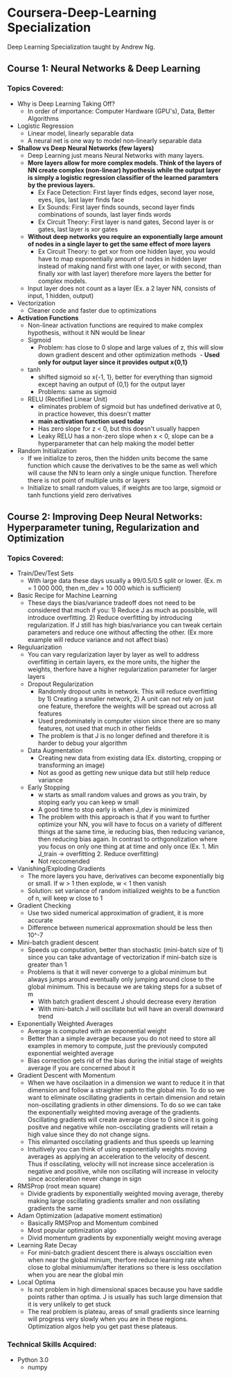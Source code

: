 # Coursera-Deep-Learning Specialization
Deep Learning Specialization taught by Andrew Ng.
## Course 1: Neural Networks & Deep Learning
### Topics Covered:
- Why is Deep Learning Taking Off?
	- In order of importance: Computer Hardware (GPU's), Data, Better Algorithms
- Logistic Regression
	- Linear model, linearly separable data
	- A neural net is one way to model non-linearly separable data
- **Shallow vs Deep Neural Networks (few layers)**
 	- Deep Learning just means Neural Networks with many layers.
    - **More layers allow for more complex models. Think of the layers of NN create complex (non-linear) hypothesis while the output layer is simply a logistic regression classifier of the learned paramters by the previous layers.**
    	- Ex Face Detection: First layer finds edges, second layer nose, eyes, lips, last layer finds face
        - Ex Sounds: First layer finds sounds, second layer finds combinations of sounds, last layer finds words
        - Ex Circuit Theory: First layer is nand gates, Second layer is or gates, last layer is xor gates
    - **Without deep networks you require an exponentially large amount of nodes in a single layer to get the same effect of more layers**
       - Ex Circuit Theory: to get xor from one hidden layer, you would have to map exponentially amount of nodes in hidden layer instead of making nand first with one layer, or with second, than finally xor with last layer) therefore more layers the better for complex models.
 	- Input layer does not count as a layer (Ex. a 2 layer NN, consists of input, 1 hidden, output)
- Vectorization
 	- Cleaner code and faster due to optimizations
- **Activation Functions**
	- Non-linear activation functions are required to make complex hypothesis, without it NN would be linear
 	- Sigmoid
  		- Problem: has close to 0 slope and large values of z, this will slow down gradient descent and other optimization methods
 		 - **Used only for output layer since it provides output x{0,1}**
 	- tanh
  		- shifted sigmoid so x{-1, 1}, better for everything than sigmoid except having an output of {0,1} for the output layer
  		- Problems: same as sigmoid
 	- RELU (Rectified Linear Unit)
  		- eliminates problem of sigmoid but has undefined derivative at 0, in practice however, this doesn't matter
  		- **main activation function used today**
        - Has zero slope for z < 0, but this doesn't usually happen
        - Leaky RELU has a non-zero slope when x < 0, slope can be a hyperparameter that can help making the model better
 - Random Initialization
  	- If we initialize to zeros, then the hidden units become the same function which cause the derivatives to be the same as well which will cause the NN to learn only a single unique function. Therefore there is not point of multiple units or layers
    - Initialize to small random values, if weights are too large, sigmoid or tanh functions yield zero derivatives
## Course 2: Improving Deep Neural Networks: Hyperparameter tuning, Regularization and Optimization
### Topics Covered:
- Train/Dev/Test Sets
	- With large data these days usually a 99/0.5/0.5 split or lower. (Ex. m = 1 000 000, then m_dev = 10 000 which is sufficient)
- Basic Recipe for Machine Learning
	- These days the bias/variance tradeoff does not need to be considered that much if you: 1) Reduce J as much as possible, will introduce overfitting. 2) Reduce overfitting by introducing regularization.  If J still has high bias/variance you can tweak certain parameters and reduce one without affecting the other. (Ex more example will reduce variance and not affect bias)
- Reguluarization
	- You can vary regularization layer by layer as well to address overfitting in certain layers, ex the more units, the higher the weights, therfore have a higher regularization parameter for larger layers
	- Dropout Regularization
		- Randomly dropout units in network. This will reduce overfitting by 1) Creating a smaller network, 2) A unit can not rely on just one feature, therefore the weights will be spread out across all features
		- Used predominately in computer vision since there are so many features, not used that much in other fields
		- The problem is that J is no longer defined and therefore it is harder to debug your algorithm
	- Data Augmentation
		- Creating new data from existing data (Ex. distorting, cropping or transforming an image)
		- Not as good as getting new unique data but still help reduce variance
	- Early Stopping
		- w starts as small random values and grows as you train, by stoping early you can keep w small
		- A good time to stop early is when J_dev is minimized
		- The problem with this approach is that if you want to further optimize your NN, you will have to focus on a variety of different things at the same time, ie reducing bias, then reducing variance, then reducing bias again. In contrast to orthgonolization where you focus on only one thing at at time and only once (Ex. 1. Min J_train -> overfitting 2. Reduce overfitting)
		- Not reccomended
- Vanishing/Exploding Gradients
	- The more layers you have, derivatives can become exponentially big or small. If w > 1 then explode, w < 1 then vanish
	- Solution: set variance of random initialized weights to be a function of n, will keep w close to 1
- Gradient Checking
	- Use two sided numerical approximation of gradient, it is more accurate
	- Difference between numerical approxmation should be less then 10^-7
- Mini-batch gradient descent
	- Speeds up computation, better than stochastic (mini-batch size of 1) since you can take advantage of vectorization if mini-batch size is greater than 1
	- Problems is that it will never converge to a global minimum but always jumps around eventually only jumping around close to the global minimum. This is because we are taking steps for a subset of m
		- With batch gradient descent J should decrease every iteration
		- With mini-batch J will oscillate but will have an overall downward trend
- Exponentially Weighted Averages
	- Average is computed with an exponential weight
	- Better than a simple average because you do not need to store all examples in memory to compute, just the previously computed exponential weighted average
	- Bias correction gets rid of the bias during the initial stage of weights average if you are concerned about it
- Gradient Descent with Momentum
	- When we have oscilaation in a dimension we want to reduce it in that dimension and follow a straighter path to the global min. To do so we want to eliminate oscillating gradients in certain dimension and retain non-oscillating gradients in other dimensions. To do so we can take the exponentially weighted moving average of the gradients. Oscillating gradients will create average close to 0 since it is going positve and negative while non-osccilating gradients will retain a high value since they do not change signs.
	- This elimanted osccilating gradients and thus speeds up learning
	- Intuitively you can think of using exponentially weights moving averages as applying an acceleration to the velocity of descent. Thus if osscilating, velocity will not increase since acceleration is negative and positive, while non oscillating will increase in velocity since acceleration never change in sign
- RMSProp (root mean square)
	- Divide gradients by exponentially weighted moving average, thereby making large oscillating gradients smaller and non ossilating gradients the same
- Adam Optimization (adapative moment estimation)
	- Basically RMSProp and Momentum combined
	- Most popular optimization algo
	- Divid momentum gradients by exponentially weight moving average
- Learning Rate Decay
	- For mini-batch gradient descent there is always osccialtion even when near the global minium, therfore reduce learning rate when close to global miniumum/after iterations so there is less osccilation when you are near the global min
- Local Optima
	- Is not problem in high dimensional spaces because you have saddle points rather than optima. J is usually has such large dimension that it is very unlikely to get stuck
	- The real problem is plateau, areas of small gradients since learning will progress very slowly when you are in these regions. Optimization algos help you get past these plateaus.
### Technical Skills Acquired:
- Python 3.0
  - numpy
